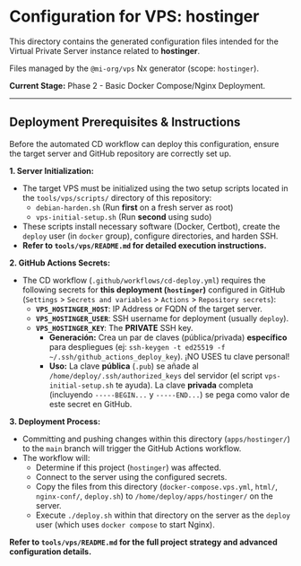 # Configuration for VPS: hostinger

This directory contains the generated configuration files intended for the Virtual Private Server instance related to **hostinger**.

Files managed by the `@mi-org/vps` Nx generator (scope: `hostinger`).

**Current Stage:** Phase 2 - Basic Docker Compose/Nginx Deployment.

---

## Deployment Prerequisites & Instructions

Before the automated CD workflow can deploy this configuration, ensure the target server and GitHub repository are correctly set up.

**1. Server Initialization:**

- The target VPS must be initialized using the two setup scripts located in the `tools/vps/scripts/` directory of this repository:
  - `debian-harden.sh` (Run **first** on a fresh server as root)
  - `vps-initial-setup.sh` (Run **second** using sudo)
- These scripts install necessary software (Docker, Certbot), create the `deploy` user (in `docker` group), configure directories, and harden SSH.
- **Refer to `tools/vps/README.md` for detailed execution instructions.**

**2. GitHub Actions Secrets:**

- The CD workflow (`.github/workflows/cd-deploy.yml`) requires the following secrets for **this deployment (`hostinger`)** configured in GitHub (`Settings` > `Secrets and variables` > `Actions` > `Repository secrets`):
  - **`VPS_HOSTINGER_HOST`**: IP Address or FQDN of the target server.
  - **`VPS_HOSTINGER_USER`**: SSH username for deployment (usually `deploy`).
  - **`VPS_HOSTINGER_KEY`**: The **PRIVATE** SSH key.
    - **Generación:** Crea un par de claves (pública/privada) **específico** para despliegues (ej: `ssh-keygen -t ed25519 -f ~/.ssh/github_actions_deploy_key`). ¡NO USES tu clave personal!
    - **Uso:** La clave **pública** (`.pub`) se añade al `/home/deploy/.ssh/authorized_keys` del servidor (el script `vps-initial-setup.sh` te ayuda). La clave **privada** completa (incluyendo `-----BEGIN...` y `-----END...`) se pega como valor de este secret en GitHub.

**3. Deployment Process:**

- Committing and pushing changes within this directory (`apps/hostinger/`) to the `main` branch will trigger the GitHub Actions workflow.
- The workflow will:
  - Determine if this project (`hostinger`) was affected.
  - Connect to the server using the configured secrets.
  - Copy the files from this directory (`docker-compose.vps.yml`, `html/`, `nginx-conf/`, `deploy.sh`) to `/home/deploy/apps/hostinger/` on the server.
  - Execute `./deploy.sh` within that directory on the server as the `deploy` user (which uses `docker compose` to start Nginx).

**Refer to `tools/vps/README.md` for the full project strategy and advanced configuration details.**
